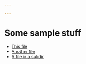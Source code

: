 ```yaml
---

---
```


# Some sample stuff

* [This file](index.html)
* [Another file](foo.html)
* [A file in a subdir](v1.0/gcam-doc-options.html)

